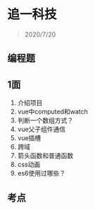 # 追一科技
> 2020/7/20

## 编程题
   
## 1面
1. 介绍项目
2. vue中computed和watch
3. 判断一个数组方式？
4. vue父子组件通信
5. vue插槽
6. 跨域
7. 箭头函数和普通函数
8. css动画
9. es6使用过哪些？


## 考点
